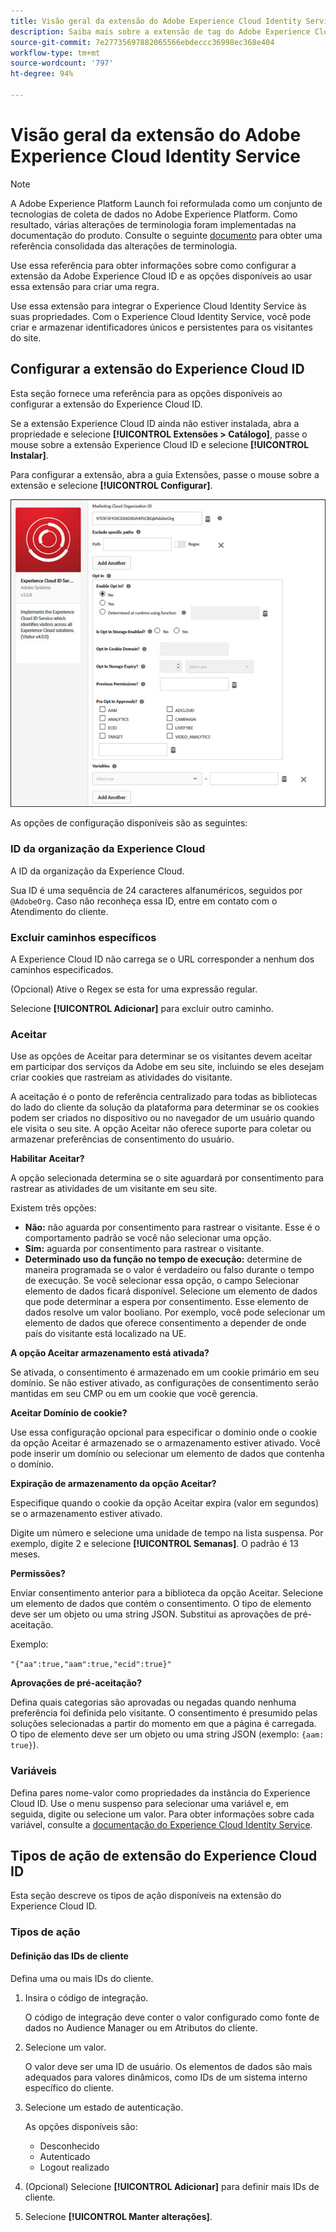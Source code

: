 ```yaml
---
title: Visão geral da extensão do Adobe Experience Cloud Identity Service
description: Saiba mais sobre a extensão de tag do Adobe Experience Cloud Identity Service no Adobe Experience Platform.
source-git-commit: 7e27735697882065566ebdeccc36998ec368e404
workflow-type: tm+mt
source-wordcount: '797'
ht-degree: 94%

---
```


# Visão geral da extensão do Adobe Experience Cloud Identity Service

>[!NOTE]
>
>A Adobe Experience Platform Launch foi reformulada como um conjunto de tecnologias de coleta de dados no Adobe Experience Platform. Como resultado, várias alterações de terminologia foram implementadas na documentação do produto. Consulte o seguinte [documento](../../../term-updates.md) para obter uma referência consolidada das alterações de terminologia.

Use essa referência para obter informações sobre como configurar a extensão da Adobe Experience Cloud ID e as opções disponíveis ao usar essa extensão para criar uma regra.

Use essa extensão para integrar o Experience Cloud Identity Service às suas propriedades. Com o Experience Cloud Identity Service, você pode criar e armazenar identificadores únicos e persistentes para os visitantes do site.

## Configurar a extensão do Experience Cloud ID

Esta seção fornece uma referência para as opções disponíveis ao configurar a extensão do Experience Cloud ID.

Se a extensão Experience Cloud ID ainda não estiver instalada, abra a propriedade e selecione **[!UICONTROL Extensões > Catálogo]**, passe o mouse sobre a extensão Experience Cloud ID e selecione **[!UICONTROL Instalar]**.

Para configurar a extensão, abra a guia Extensões, passe o mouse sobre a extensão e selecione **[!UICONTROL Configurar]**.

![](../../../images/optin.jpg)

As opções de configuração disponíveis são as seguintes:

### ID da organização da Experience Cloud

A ID da organização da Experience Cloud.

Sua ID é uma sequência de 24 caracteres alfanuméricos, seguidos por `@AdobeOrg`. Caso não reconheça essa ID, entre em contato com o Atendimento do cliente.

### Excluir caminhos específicos

A Experience Cloud ID não carrega se o URL corresponder a nenhum dos caminhos especificados.

(Opcional) Ative o Regex se esta for uma expressão regular.

Selecione **[!UICONTROL Adicionar]** para excluir outro caminho.

### Aceitar

Use as opções de Aceitar para determinar se os visitantes devem aceitar em participar dos serviços da Adobe em seu site, incluindo se eles desejam criar cookies que rastreiam as atividades do visitante.

A aceitação é o ponto de referência centralizado para todas as bibliotecas do lado do cliente da solução da plataforma para determinar se os cookies podem ser criados no dispositivo ou no navegador de um usuário quando ele visita o seu site. A opção Aceitar não oferece suporte para coletar ou armazenar preferências de consentimento do usuário.

**Habilitar Aceitar?**

A opção selecionada determina se o site aguardará por consentimento para rastrear as atividades de um visitante em seu site.

Existem três opções:

* **Não:** não aguarda por consentimento para rastrear o visitante. Esse é o comportamento padrão se você não selecionar uma opção.
* **Sim:** aguarda por consentimento para rastrear o visitante.
* **Determinado uso da função no tempo de execução:** determine de maneira programada se o valor é verdadeiro ou falso durante o tempo de execução. Se você selecionar essa opção, o campo Selecionar elemento de dados ficará disponível. Selecione um elemento de dados que pode determinar a espera por consentimento. Esse elemento de dados resolve um valor booliano. Por exemplo, você pode selecionar um elemento de dados que oferece consentimento a depender de onde país do visitante está localizado na UE.

**A opção Aceitar armazenamento está ativada?**

Se ativada, o consentimento é armazenado em um cookie primário em seu domínio. Se não estiver ativado, as configurações de consentimento serão mantidas em seu CMP ou em um cookie que você gerencia.

**Aceitar Domínio de cookie?**

Use essa configuração opcional para especificar o domínio onde o cookie da opção Aceitar é armazenado se o armazenamento estiver ativado. Você pode inserir um domínio ou selecionar um elemento de dados que contenha o domínio.

**Expiração de armazenamento da opção Aceitar?**

Especifique quando o cookie da opção Aceitar expira (valor em segundos) se o armazenamento estiver ativado.

Digite um número e selecione uma unidade de tempo na lista suspensa. Por exemplo, digite 2 e selecione **[!UICONTROL Semanas]**. O padrão é 13 meses.

**Permissões?**

Enviar consentimento anterior para a biblioteca da opção Aceitar. Selecione um elemento de dados que contém o consentimento. O tipo de elemento deve ser um objeto ou uma string JSON. Substitui as aprovações de pré-aceitação.

Exemplo:

`"{"aa":true,"aam":true,"ecid":true}"`

**Aprovações de pré-aceitação?**

Defina quais categorias são aprovadas ou negadas quando nenhuma preferência foi definida pelo visitante. O consentimento é presumido pelas soluções selecionadas a partir do momento em que a página é carregada. O tipo de elemento deve ser um objeto ou uma string JSON (exemplo: `{aam: true}`).

### Variáveis

Defina pares nome-valor como propriedades da instância do Experience Cloud ID. Use o menu suspenso para selecionar uma variável e, em seguida, digite ou selecione um valor. Para obter informações sobre cada variável, consulte a [documentação do Experience Cloud Identity Service](https://experiencecloud.adobe.com/resources/help/pt_BR/mcvid/mcvid-overview.html).

## Tipos de ação de extensão do Experience Cloud ID

Esta seção descreve os tipos de ação disponíveis na extensão do Experience Cloud ID.

### Tipos de ação

#### Definição das IDs de cliente

Defina uma ou mais IDs do cliente.

1. Insira o código de integração.

   O código de integração deve conter o valor configurado como fonte de dados no Audience Manager ou em Atributos do cliente.

1. Selecione um valor.

   O valor deve ser uma ID de usuário. Os elementos de dados são mais adequados para valores dinâmicos, como IDs de um sistema interno específico do cliente.

1. Selecione um estado de autenticação.

   As opções disponíveis são:

   * Desconhecido
   * Autenticado
   * Logout realizado

1. (Opcional) Selecione **[!UICONTROL Adicionar]** para definir mais IDs de cliente.
1. Selecione **[!UICONTROL Manter alterações]**.
